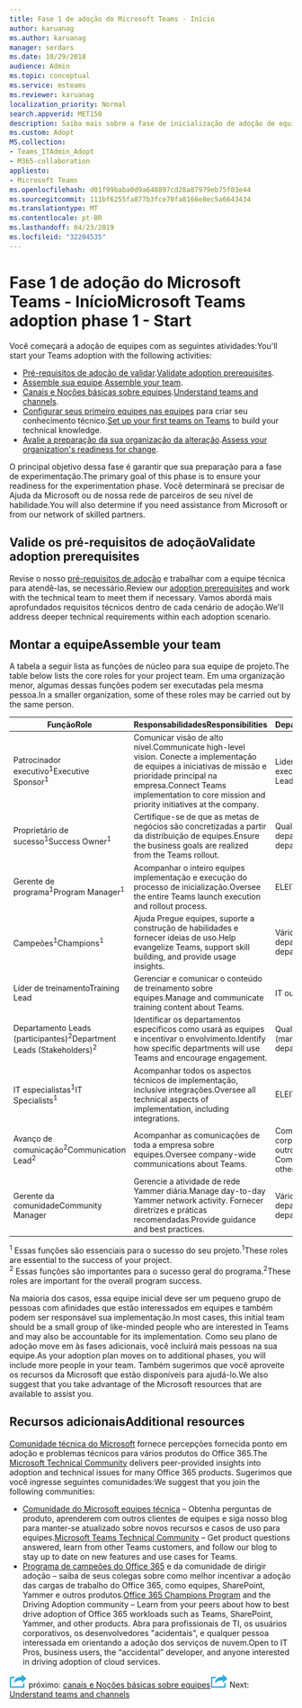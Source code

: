 ```yaml
---
title: Fase 1 de adoção do Microsoft Teams - Início
author: karuanag
ms.author: karuanag
manager: serdars
ms.date: 10/29/2018
audience: Admin
ms.topic: conceptual
ms.service: msteams
ms.reviewer: karuanag
localization_priority: Normal
search.appverid: MET150
description: Saiba mais sobre a fase de inicialização de adoção de equipes.
ms.custom: Adopt
MS.collection:
- Teams_ITAdmin_Adopt
- M365-collaboration
appliesto:
- Microsoft Teams
ms.openlocfilehash: d01f99baba0d9a648897cd28a87979eb75f03e44
ms.sourcegitcommit: 111bf6255fa877b3fce70fa8166e8ec5a6643434
ms.translationtype: MT
ms.contentlocale: pt-BR
ms.lasthandoff: 04/23/2019
ms.locfileid: "32204535"
---
```

# <a name="microsoft-teams-adoption-phase-1---start"></a><span data-ttu-id="76d42-103">Fase 1 de adoção do Microsoft Teams - Início</span><span class="sxs-lookup"><span data-stu-id="76d42-103">Microsoft Teams adoption phase 1 - Start</span></span>

<span data-ttu-id="76d42-104">Você começará a adoção de equipes com as seguintes atividades:</span><span class="sxs-lookup"><span data-stu-id="76d42-104">You'll start your Teams adoption with the following activities:</span></span>

- <span data-ttu-id="76d42-105">[Pré-requisitos de adoção de validar](#validate-adoption-prerequisites).</span><span class="sxs-lookup"><span data-stu-id="76d42-105">[Validate adoption prerequisites](#validate-adoption-prerequisites).</span></span>
- <span data-ttu-id="76d42-106">[Assemble sua equipe](#assemble-your-team).</span><span class="sxs-lookup"><span data-stu-id="76d42-106">[Assemble your team](#assemble-your-team).</span></span>
- <span data-ttu-id="76d42-107">[Canais e Noções básicas sobre equipes](teams-adoption-understand-teams-and-channels.md).</span><span class="sxs-lookup"><span data-stu-id="76d42-107">[Understand teams and channels](teams-adoption-understand-teams-and-channels.md).</span></span>
- <span data-ttu-id="76d42-108">[Configurar seus primeiro equipes nas equipes](teams-adoption-your-first-teams.md) para criar seu conhecimento técnico.</span><span class="sxs-lookup"><span data-stu-id="76d42-108">[Set up your first teams on Teams](teams-adoption-your-first-teams.md) to build your technical knowledge.</span></span>
- <span data-ttu-id="76d42-109">[Avalie a preparação da sua organização da alteração](teams-adoption-assess-readiness.md).</span><span class="sxs-lookup"><span data-stu-id="76d42-109">[Assess your organization's readiness for change](teams-adoption-assess-readiness.md).</span></span>

<span data-ttu-id="76d42-110">O principal objetivo dessa fase é garantir que sua preparação para a fase de experimentação.</span><span class="sxs-lookup"><span data-stu-id="76d42-110">The primary goal of this phase is to ensure your readiness for the experimentation phase.</span></span> <span data-ttu-id="76d42-111">Você determinará se precisar de Ajuda da Microsoft ou de nossa rede de parceiros de seu nível de habilidade.</span><span class="sxs-lookup"><span data-stu-id="76d42-111">You will also determine if you need assistance from Microsoft or from our network of skilled partners.</span></span>  

## <a name="validate-adoption-prerequisites"></a><span data-ttu-id="76d42-112">Valide os pré-requisitos de adoção</span><span class="sxs-lookup"><span data-stu-id="76d42-112">Validate adoption prerequisites</span></span>

<span data-ttu-id="76d42-113">Revise o nosso [pré-requisitos de adoção](teams-adoption-get-started.md#adoption-prerequisites) e trabalhar com a equipe técnica para atendê-las, se necessário.</span><span class="sxs-lookup"><span data-stu-id="76d42-113">Review our [adoption prerequisites](teams-adoption-get-started.md#adoption-prerequisites) and work with the technical team to meet them if necessary.</span></span> <span data-ttu-id="76d42-114">Vamos abordá mais aprofundados requisitos técnicos dentro de cada cenário de adoção.</span><span class="sxs-lookup"><span data-stu-id="76d42-114">We'll address deeper technical requirements within each adoption scenario.</span></span>

## <a name="assemble-your-team"></a><span data-ttu-id="76d42-115">Montar a equipe</span><span class="sxs-lookup"><span data-stu-id="76d42-115">Assemble your team</span></span>

<span data-ttu-id="76d42-116">A tabela a seguir lista as funções de núcleo para sua equipe de projeto.</span><span class="sxs-lookup"><span data-stu-id="76d42-116">The table below lists the core roles for your project team.</span></span> <span data-ttu-id="76d42-117">Em uma organização menor, algumas dessas funções podem ser executadas pela mesma pessoa.</span><span class="sxs-lookup"><span data-stu-id="76d42-117">In a smaller organization, some of these roles may be carried out by the same person.</span></span>

| <span data-ttu-id="76d42-118">Função</span><span class="sxs-lookup"><span data-stu-id="76d42-118">Role</span></span> | <span data-ttu-id="76d42-119">Responsabilidades</span><span class="sxs-lookup"><span data-stu-id="76d42-119">Responsibilities</span></span> | <span data-ttu-id="76d42-120">Departamento</span><span class="sxs-lookup"><span data-stu-id="76d42-120">Department</span></span> |
| ---- | ---------------- | ---------- |
| <span data-ttu-id="76d42-121">Patrocinador executivo<sup>1</sup></span><span class="sxs-lookup"><span data-stu-id="76d42-121">Executive Sponsor<sup>1</sup></span></span> | <span data-ttu-id="76d42-122">Comunicar visão de alto nível.</span><span class="sxs-lookup"><span data-stu-id="76d42-122">Communicate high-level vision.</span></span> <span data-ttu-id="76d42-123">Conecte a implementação de equipes a iniciativas de missão e prioridade principal na empresa.</span><span class="sxs-lookup"><span data-stu-id="76d42-123">Connect Teams implementation to core mission and priority initiatives at the company.</span></span> | <span data-ttu-id="76d42-124">Liderança executiva</span><span class="sxs-lookup"><span data-stu-id="76d42-124">Executive Leadership</span></span> |
| <span data-ttu-id="76d42-125">Proprietário de sucesso<sup>1</sup></span><span class="sxs-lookup"><span data-stu-id="76d42-125">Success Owner<sup>1</sup></span></span> | <span data-ttu-id="76d42-126">Certifique-se de que as metas de negócios são concretizadas a partir da distribuição de equipes.</span><span class="sxs-lookup"><span data-stu-id="76d42-126">Ensure the business goals are realized from the Teams rollout.</span></span> | <span data-ttu-id="76d42-127">Qualquer departamento</span><span class="sxs-lookup"><span data-stu-id="76d42-127">Any department</span></span> |
| <span data-ttu-id="76d42-128">Gerente de programa<sup>1</sup></span><span class="sxs-lookup"><span data-stu-id="76d42-128">Program Manager<sup>1</sup></span></span> | <span data-ttu-id="76d42-129">Acompanhar o inteiro equipes implementação e execução do processo de inicialização.</span><span class="sxs-lookup"><span data-stu-id="76d42-129">Oversee the entire Teams launch execution and rollout process.</span></span> | <span data-ttu-id="76d42-130">ELE</span><span class="sxs-lookup"><span data-stu-id="76d42-130">IT</span></span> |
| <span data-ttu-id="76d42-131">Campeões<sup>1</sup></span><span class="sxs-lookup"><span data-stu-id="76d42-131">Champions<sup>1</sup></span></span> | <span data-ttu-id="76d42-132">Ajuda Pregue equipes, suporte a construção de habilidades e fornecer ideias de uso.</span><span class="sxs-lookup"><span data-stu-id="76d42-132">Help evangelize Teams, support skill building, and provide usage insights.</span></span> | <span data-ttu-id="76d42-133">Vários departamentos</span><span class="sxs-lookup"><span data-stu-id="76d42-133">Multiple departments</span></span> |
| <span data-ttu-id="76d42-134">Líder de treinamento</span><span class="sxs-lookup"><span data-stu-id="76d42-134">Training Lead</span></span> | <span data-ttu-id="76d42-135">Gerenciar e comunicar o conteúdo de treinamento sobre equipes.</span><span class="sxs-lookup"><span data-stu-id="76d42-135">Manage and communicate training content about Teams.</span></span> | <span data-ttu-id="76d42-136">IT ou outros</span><span class="sxs-lookup"><span data-stu-id="76d42-136">IT or other</span></span> |
| <span data-ttu-id="76d42-137">Departamento Leads (participantes)<sup>2</sup></span><span class="sxs-lookup"><span data-stu-id="76d42-137">Department Leads (Stakeholders)<sup>2</sup></span></span> | <span data-ttu-id="76d42-138">Identificar os departamentos específicos como usará as equipes e incentivar o envolvimento.</span><span class="sxs-lookup"><span data-stu-id="76d42-138">Identify how specific departments will use Teams and encourage engagement.</span></span> | <span data-ttu-id="76d42-139">Qualquer departamento (management)</span><span class="sxs-lookup"><span data-stu-id="76d42-139">Any department (management)</span></span> |
| <span data-ttu-id="76d42-140">IT especialistas<sup>1</sup></span><span class="sxs-lookup"><span data-stu-id="76d42-140">IT Specialists<sup>1</sup></span></span> | <span data-ttu-id="76d42-141">Acompanhar todos os aspectos técnicos de implementação, inclusive integrações.</span><span class="sxs-lookup"><span data-stu-id="76d42-141">Oversee all technical aspects of implementation, including integrations.</span></span> | <span data-ttu-id="76d42-142">ELE</span><span class="sxs-lookup"><span data-stu-id="76d42-142">IT</span></span> |
| <span data-ttu-id="76d42-143">Avanço de comunicação<sup>2</sup></span><span class="sxs-lookup"><span data-stu-id="76d42-143">Communication Lead<sup>2</sup></span></span> | <span data-ttu-id="76d42-144">Acompanhar as comunicações de toda a empresa sobre equipes.</span><span class="sxs-lookup"><span data-stu-id="76d42-144">Oversee company-wide communications about Teams.</span></span> | <span data-ttu-id="76d42-145">Comunicações corporativas, IT, ou outros</span><span class="sxs-lookup"><span data-stu-id="76d42-145">Corporate Communications, IT, or other</span></span> |
| <span data-ttu-id="76d42-146">Gerente da comunidade</span><span class="sxs-lookup"><span data-stu-id="76d42-146">Community Manager</span></span> | <span data-ttu-id="76d42-147">Gerencie a atividade de rede Yammer diária.</span><span class="sxs-lookup"><span data-stu-id="76d42-147">Manage day-to-day Yammer network activity.</span></span> <span data-ttu-id="76d42-148">Fornecer diretrizes e práticas recomendadas.</span><span class="sxs-lookup"><span data-stu-id="76d42-148">Provide guidance and best practices.</span></span> | <span data-ttu-id="76d42-149">Vários departamentos</span><span class="sxs-lookup"><span data-stu-id="76d42-149">Multiple departments</span></span> |

<span data-ttu-id="76d42-150"><sup>1</sup> Essas funções são essenciais para o sucesso do seu projeto.</span><span class="sxs-lookup"><span data-stu-id="76d42-150"><sup>1</sup>These roles are essential to the success of your project.</span></span></br>
<span data-ttu-id="76d42-151"><sup>2</sup> Essas funções são importantes para o sucesso geral do programa.</span><span class="sxs-lookup"><span data-stu-id="76d42-151"><sup>2</sup>These roles are important for the overall program success.</span></span>

<span data-ttu-id="76d42-152">Na maioria dos casos, essa equipe inicial deve ser um pequeno grupo de pessoas com afinidades que estão interessados em equipes e também podem ser responsável sua implementação.</span><span class="sxs-lookup"><span data-stu-id="76d42-152">In most cases, this initial team should be a small group of like-minded people who are interested in Teams and may also be accountable for its implementation.</span></span> <span data-ttu-id="76d42-153">Como seu plano de adoção move em às fases adicionais, você incluirá mais pessoas na sua equipe.</span><span class="sxs-lookup"><span data-stu-id="76d42-153">As your adoption plan moves on to additional phases, you will include more people in your team.</span></span> <span data-ttu-id="76d42-154">Também sugerimos que você aproveite os recursos da Microsoft que estão disponíveis para ajudá-lo.</span><span class="sxs-lookup"><span data-stu-id="76d42-154">We also suggest that you take advantage of the Microsoft resources that are available to assist you.</span></span> 

## <a name="additional-resources"></a><span data-ttu-id="76d42-155">Recursos adicionais</span><span class="sxs-lookup"><span data-stu-id="76d42-155">Additional resources</span></span>

<span data-ttu-id="76d42-156">[Comunidade técnica do Microsoft](https://aka.ms/TechCommunity) fornece percepções fornecida ponto em adoção e problemas técnicos para vários produtos do Office 365.</span><span class="sxs-lookup"><span data-stu-id="76d42-156">The [Microsoft Technical Community](https://aka.ms/TechCommunity) delivers peer-provided insights into adoption and technical issues for many Office 365 products.</span></span> <span data-ttu-id="76d42-157">Sugerimos que você ingresse seguintes comunidades:</span><span class="sxs-lookup"><span data-stu-id="76d42-157">We suggest that you join the following communities:</span></span>

- <span data-ttu-id="76d42-158">[Comunidade do Microsoft equipes técnica](https://aka.ms/TeamsCommunity) – Obtenha perguntas de produto, aprenderem com outros clientes de equipes e siga nosso blog para manter-se atualizado sobre novos recursos e casos de uso para equipes.</span><span class="sxs-lookup"><span data-stu-id="76d42-158">[Microsoft Teams Technical Community](https://aka.ms/TeamsCommunity) – Get product questions answered, learn from other Teams customers, and follow our blog to stay up to date on new features and use cases for Teams.</span></span> 
- <span data-ttu-id="76d42-159">[Programa de campeões do Office 365](https://aka.ms/O365Champions) e da comunidade de dirigir adoção – saiba de seus colegas sobre como melhor incentivar a adoção das cargas de trabalho do Office 365, como equipes, SharePoint, Yammer e outros produtos.</span><span class="sxs-lookup"><span data-stu-id="76d42-159">[Office 365 Champions Program](https://aka.ms/O365Champions) and the Driving Adoption community – Learn from your peers about how to best drive adoption of Office 365 workloads such as Teams, SharePoint, Yammer, and other products.</span></span> <span data-ttu-id="76d42-160">Abra para profissionais de TI, os usuários corporativos, os desenvolvedores "acidentais", e qualquer pessoa interessada em orientando a adoção dos serviços de nuvem.</span><span class="sxs-lookup"><span data-stu-id="76d42-160">Open to IT Pros, business users, the “accidental” developer, and anyone interested in driving adoption of cloud services.</span></span>  


<span data-ttu-id="76d42-161">![Ícone de etapas próximo](media/teams-adoption-next-icon.png) próximo: [canais e Noções básicas sobre equipes](teams-adoption-understand-teams-and-channels.md)</span><span class="sxs-lookup"><span data-stu-id="76d42-161">![Next Steps icon](media/teams-adoption-next-icon.png) Next: [Understand teams and channels](teams-adoption-understand-teams-and-channels.md)</span></span>